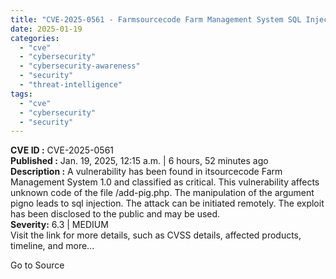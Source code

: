 ```yaml
---
title: "CVE-2025-0561 - Farmsourcecode Farm Management System SQL Injection Vulnerability"
date: 2025-01-19
categories: 
  - "cve"
  - "cybersecurity"
  - "cybersecurity-awareness"
  - "security"
  - "threat-intelligence"
tags: 
  - "cve"
  - "cybersecurity"
  - "security"
---
```


**CVE ID :** CVE-2025-0561  
**Published :** Jan. 19, 2025, 12:15 a.m. | 6 hours, 52 minutes ago  
**Description :** A vulnerability has been found in itsourcecode Farm Management System 1.0 and classified as critical. This vulnerability affects unknown code of the file /add-pig.php. The manipulation of the argument pigno leads to sql injection. The attack can be initiated remotely. The exploit has been disclosed to the public and may be used.  
**Severity:** 6.3 | MEDIUM  
Visit the link for more details, such as CVSS details, affected products, timeline, and more...

Go to Source
